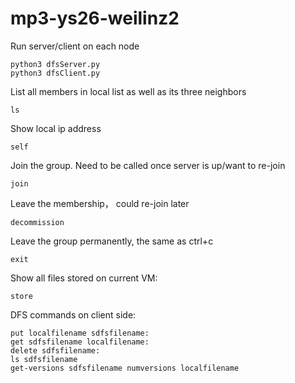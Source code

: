 # mp3-ys26-weilinz2

Run server/client on each node

~~~
python3 dfsServer.py
python3 dfsClient.py
~~~

List all members in local list as well as its three neighbors

~~~
ls
~~~

Show local ip address

~~~
self
~~~

Join the group. Need to be called once server is up/want to re-join
~~~
join
~~~

Leave the membership， could re-join later

~~~
decommission
~~~

Leave the group permanently, the same as ctrl+c

~~~
exit
~~~

Show all files stored on current VM:

~~~
store
~~~

DFS commands on client side:
~~~
put localfilename sdfsfilename:
get sdfsfilename localfilename:
delete sdfsfilename:
ls sdfsfilename
get-versions sdfsfilename numversions localfilename
~~~